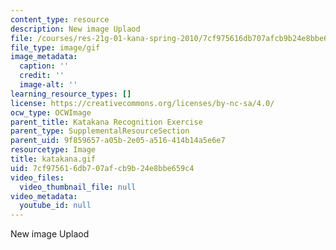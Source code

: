 ```yaml
---
content_type: resource
description: New image Uplaod
file: /courses/res-21g-01-kana-spring-2010/7cf975616db707afcb9b24e8bbe659c4_katakana.gif
file_type: image/gif
image_metadata:
  caption: ''
  credit: ''
  image-alt: ''
learning_resource_types: []
license: https://creativecommons.org/licenses/by-nc-sa/4.0/
ocw_type: OCWImage
parent_title: Katakana Recognition Exercise
parent_type: SupplementalResourceSection
parent_uid: 9f859657-a05b-2e05-a516-414b14a5e6e7
resourcetype: Image
title: katakana.gif
uid: 7cf97561-6db7-07af-cb9b-24e8bbe659c4
video_files:
  video_thumbnail_file: null
video_metadata:
  youtube_id: null
---
```

New image Uplaod